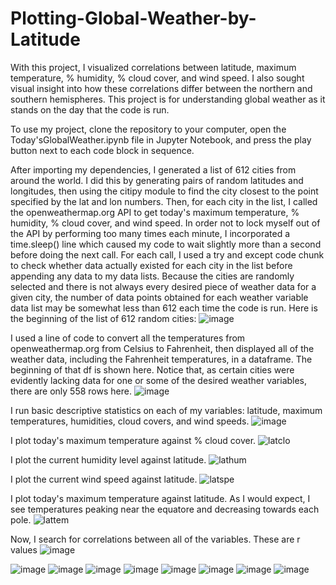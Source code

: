 # Plotting-Global-Weather-by-Latitude
With this project, I visualized correlations between latitude, maximum temperature, % humidity, % cloud cover, and wind speed. I also sought visual insight into how these correlations differ between the northern and southern hemispheres. This project is for understanding global weather as it stands on the day that the code is run.

To use my project, clone the repository to your computer, open the Today'sGlobalWeather.ipynb file in Jupyter Notebook, and press the play button next to each code block in sequence.

After importing my dependencies, I generated a list of 612 cities from around the world. I did this by generating pairs of random latitudes and longitudes, then using the citipy module to find the city closest to the point specified by the lat and lon numbers. Then, for each city in the list, I called the openweathermap.org API to get today's maximum temperature, % humidity, % cloud cover, and wind speed. In order not to lock myself out of the API by performing too many times each minute, I incorporated a time.sleep() line which caused my code to wait slightly more than a second before doing the next call. For each call, I used a try and except code chunk to check whether data actually existed for each city in the list before appending any data to my data lists. Because the cities are randomly selected and there is not always every desired piece of weather data for a given city, the number of data points obtained for each weather variable data list may be somewhat less than 612 each time the code is run. Here is the beginning of the list of 612 random cities:
![image](https://user-images.githubusercontent.com/73863977/128100551-6969c275-b4bf-4d82-8388-976878e30e4c.png)

I used a line of code to convert all the temperatures from openweathermap.org from Celsius to Fahrenheit, then displayed all of the weather data, including the Fahrenheit temperatures, in a dataframe. The beginning of that df is shown here. Notice that, as certain cities were evidently lacking data for one or some of the desired weather variables, there are only 558 rows here.
![image](https://user-images.githubusercontent.com/73863977/128100632-6d7784a9-2179-4663-bcc2-05f8eee684db.png)

I run basic descriptive statistics on each of my variables: latitude, maximum temperatures, humidities, cloud covers, and wind speeds.
![image](https://user-images.githubusercontent.com/73863977/128100671-acd32cc4-bce5-42c5-bdca-183eedb97126.png)

I plot today's maximum temperature against % cloud cover. 
![latclo](https://user-images.githubusercontent.com/73863977/127946780-e5df5893-9961-4730-b985-84e73c91b05b.png)

I plot the current humidity level against latitude.
![lathum](https://user-images.githubusercontent.com/73863977/127946782-049131e8-02f4-419f-842e-52621378ce78.png)

I plot the current wind speed against latitude.
![latspe](https://user-images.githubusercontent.com/73863977/127946783-42c75812-bdb5-49ba-9ff5-e87f58e912ea.png)

I plot today's maximum temperature against latitude. As I would expect, I see temperatures peaking near the equatore and decreasing towards each pole.
![lattem](https://user-images.githubusercontent.com/73863977/127946785-f15cf629-36da-435f-a4f4-1d9421e4c1ae.png)

Now, I search for correlations between all of the variables. These are r values
![image](https://user-images.githubusercontent.com/73863977/128100706-aad81ea2-4ef0-425d-a2c4-2851e5d34a11.png)


![image](https://user-images.githubusercontent.com/73863977/128100725-a86b7b2e-45fc-4160-bafa-bdb0605962ba.png)
![image](https://user-images.githubusercontent.com/73863977/128100744-2cd0f824-c8dc-43ed-8e72-f89a08c3b55b.png)
![image](https://user-images.githubusercontent.com/73863977/128100780-cc2bc7b4-188e-494b-b8d0-da4b53d3f69e.png)
![image](https://user-images.githubusercontent.com/73863977/128100801-2218fe65-7beb-46f8-ac77-2c2b770a1eb6.png)
![image](https://user-images.githubusercontent.com/73863977/128100823-3fb8cb5f-dac3-4650-99dc-7dd85d785e0d.png)
![image](https://user-images.githubusercontent.com/73863977/128100844-5dc39de0-cd24-456a-a56f-fa110b98b3fc.png)
![image](https://user-images.githubusercontent.com/73863977/128100873-74886500-9c8d-4b5c-aff3-8d2e0e71c033.png)
![image](https://user-images.githubusercontent.com/73863977/128100891-75fc3f36-cc78-4955-9168-2e190f3a5b25.png)
